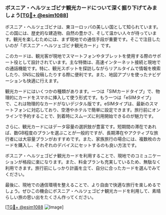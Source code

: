### ボスニア・ヘルツェゴビナ観光カードについて深く掘り下げてみましょう[[TG💪+ @esim1088](https://t.me/s/esim1088)]

ボスニア・ヘルツェゴビナは、東ヨーロッパの美しい国として知られています。この国には、歴史的な建造物、自然の豊かさ、そして温かい人々が待っています。観光を楽しむためには、まず現地での通信手段が重要です。そこで注目したいのが「ボスニア・ヘルツェゴビナ観光カード」です。

このカードは、観光客が現地でスマートフォンやタブレットを使用する際のサポート役として設計されています。主な特徴は、高速インターネット接続と現地での通話機能です。特に、観光スポットを探訪しながらリアルタイムで情報を検索したり、SNSに投稿したりする際に便利です。また、地図アプリを使ったナビゲーションも快適に行えます。

観光カードにはいくつかの種類があります。一つは「SIMカードタイプ」で、物理的にカードをスマホに挿入して使う形式です。もう一つは「eSIMタイプ」で、これは物理的なカードがないデジタル版です。eSIMタイプは、最新のスマートフォンに対応しており、空港やホテルで簡単に設定できます。旅行前にオンラインで予約することで、到着時にスムーズに利用開始できるのが魅力です。

さらに、観光カードにはデータ容量の選択肢が豊富です。短期間の滞在であれば、数GB程度のプランを選ぶことが一般的ですが、長期滞在やアクティブな旅行者には大容量プランがおすすめです。また、家族旅行の場合には、複数枚のカードを購入し、それぞれのデバイスにセットするのも良い方法です。

ボスニア・ヘルツェゴビナ観光カードを利用することで、現地でのコミュニケーションが格段に楽になります。また、料金プランも充実しているため、無駄なく利用できます。旅行前にしっかり計画を立て、自分に合ったカードを選んでみてください。

最後に、現地での通信環境を整えることで、より自由で快適な旅行を楽しめるでしょう。ぜひこの機会にボスニア・ヘルツェゴビナ観光カードを利用して、素晴らしい旅の思い出をたくさん作ってください。

[[TG💪+ @esim1088](https://t.me/s/esim1088) ![Image](https://i.postimg.cc/Y0z9fWf4/image.png)]